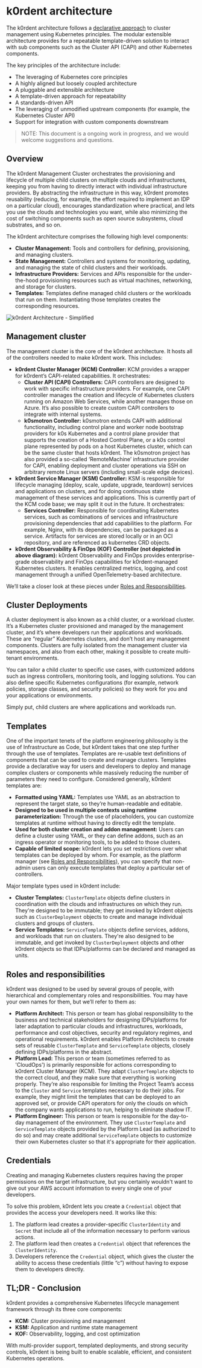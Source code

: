 # k0rdent architecture

The k0rdent architecture follows a [declarative approach](../reference/glossary.md#declarative-approach) to cluster management using Kubernetes principles. The modular extensible architecture provides for a repeatable template-driven solution to interact with sub components such as the Cluster API (CAPI) and other Kubernetes components.

The key principles of the architecture include:

* The leveraging of Kubernetes core principles
* A highly aligned but loosely coupled architecture
* A pluggable and extensible architecture
* A template-driven approach for repeatability
* A standards-driven API
* The leveraging of unmodified upstream components (for example, the Kubernetes Cluster API)
* Support for integration with custom components downstream

> NOTE:
> This document is a ongoing work in progress, and we would welcome suggestions and questions. 

## Overview

The k0rdent Management Cluster orchestrates the provisioning and lifecycle of multiple child clusters on multiple clouds and infrastructures, keeping you from having to directly interact with individual infrastructure providers. By abstracting the infrastructure in this way, k0rdent promotes reusability (reducing, for example, the effort required to implement an IDP on a particular cloud), encourages standardization where practical, and lets you use the clouds and technologies you want, while also minimizing the cost of switching components such as open source subsystems, cloud substrates, and so on.

The k0rdent architecture comprises the following high level components:

* **Cluster Management:** Tools and controllers for defining, provisioning, and managing clusters.
* **State Management:** Controllers and systems for monitoring, updating, and managing the state of child clusters and their workloads.
* **Infrastructure Providers:** Services and APIs responsible for the under-the-hood provisioning resources such as virtual machines, networking, and storage for clusters.
* **Templates:** Templates define managed child clusters or the workloads that run on them. Instantiating those templates creates the corresponding resources.

![k0rdent Architecture - Simplified](../assets/k0rdent-highlevel-architecure-overview.svg)

## Management cluster

The management cluster is the core of the k0rdent architecture. It hosts all of the controllers needed to make k0rdent work. This includes:

* **k0rdent Cluster Manager (KCM) Controller:**  KCM provides a wrapper for k0rdent’s CAPI-related capabilities. It orchestrates:
    * **Cluster API (CAPI) Controllers:** CAPI controllers are designed to work with specific infrastructure providers. For example, one CAPI controller manages the creation and lifecycle of Kubernetes clusters running on Amazon Web Services, while another manages those on Azure. It’s also possible to create custom CAPI controllers to integrate with internal systems.
    * **k0smotron Controller:** k0smotron extends CAPI with additional functionality, including control plane and worker node bootstrap providers for k0s Kubernetes and a control plane provider that supports the creation of a Hosted Control Plane, or a k0s control plane represented by pods on a host Kubernetes cluster, which can be the same cluster that hosts k0rdent. The k0smotron project has also provided a so-called ‘RemoteMachine’ infrastructure provider for CAPI, enabling deployment and cluster operations via SSH on arbitrary remote Linux servers (including small-scale edge devices).
* **k0rdent Service Manager (KSM) Controller:** KSM is responsible for lifecycle managing (deploy, scale, update, upgrade, teardown) services and applications on clusters, and for doing continuous state management of these services and applications. This is currently part of the KCM code base; we may split it out in the future. It orchestrates:
    * **Services Controller:** Responsible for coordinating Kubernetes services, such as combinations of services and infrastructure provisioning dependencies that add capabilities to the platform. For example, Nginx, with its dependencies, can be packaged as a service. Artifacts for services are stored locally or in an OCI repository, and are referenced as kubernetes CRD objects.
* **k0rdent Observability & FinOps (KOF) Controller (not depicted in above diagram):** k0rdent Observability and FinOps provides enterprise-grade observability and FinOps capabilities for k0rdent-managed Kubernetes clusters. It enables centralized metrics, logging, and cost management through a unified OpenTelemetry-based architecture.

We’ll take a closer look at these pieces under [Roles and Responsibilities](#roles-and-responsibilities).

## Cluster Deployments

A cluster deployment is also known as a child cluster, or a workload cluster. It’s a Kubernetes cluster provisioned and managed by the management cluster, and it’s where developers run their applications and workloads. These are “regular” Kubernetes clusters, and don’t host any management components. Clusters are fully isolated from the management cluster via namespaces, and also from each other, making it possible to create multi-tenant environments. 

You can tailor a child cluster to specific use cases, with customized addons such as ingress controllers, monitoring tools, and logging solutions. You can also define specific Kubernetes configurations (for example, network policies, storage classes, and security policies) so they work for you and your applications or environments.

Simply put, child clusters are where applications and workloads run.

## Templates

One of the important tenets of the platform engineering philosophy is the use of Infrastructure as Code, but k0rdent takes that one step further through the use of templates. Templates are re-usable text definitions of components that can be used to create and manage clusters. Templates provide a declarative way for users and developers to deploy and manage complex clusters or components while massively reducing the number of parameters they need to configure. Considered generally, k0rdent templates are:

* **Formatted using YAML:** Templates use YAML as an abstraction to represent the target state, so they’re human-readable and editable.
* **Designed to be used in multiple contexts using runtime parameterization:** Through the use of placeholders, you can customize templates at runtime without having to directly edit the template.
* **Used for both cluster creation and addon management:** Users can define a cluster using YAML, or they can define addons, such as an ingress operator or monitoring tools, to be added to those clusters.
* **Capable of limited scope:** k0rdent lets you set restrictions over what templates can be deployed by whom. For example, as the platform manager (see [Roles and Responsibilities](#roles-and-responsibilities)), you can specify that non-admin users can only execute templates that deploy a particular set of controllers.

Major template types used in k0rdent include:

* **Cluster Templates:** `ClusterTemplate` objects define clusters in coordination with the clouds and infrastructures on which they run. They're designed to be immutable; they get invoked by k0rdent objects such as `ClusterDeployment` objects to create and manage individual clusters and groups of clusters.
* **Service Templates:** `ServiceTemplate` objects define services, addons, and workloads that run on clusters. They're also designed to be immutable, and get invoked by `ClusterDeployment` objects and other k0rdent objects so that IDPs/platforms can be declared and managed as units. 

## Roles and responsibilities

k0rdent was designed to be used by several groups of people, with hierarchical and complementary roles and responsibilities. You may have your own names for them, but we’ll refer to them as:

* **Platform Architect:** This person or team has global responsibility to the business and technical stakeholders for designing IDPs/platforms for later adaptation to particular clouds and infrastructures, workloads, performance and cost objectives, security and regulatory regimes, and operational requirements. k0rdent enables Platform Architects to create sets of reusable `ClusterTemplate` and `ServiceTemplate` objects, closely defining IDPs/platforms in the abstract.
* **Platform Lead:** This person or team (sometimes referred to as 'CloudOps') is primarily responsible for actions corresponding to k0rdent Cluster Manager (KCM). They adapt `ClusterTemplate` objects to the correct cloud, and they make sure that everything is working properly. They’re also responsible for limiting the Project Team’s access to the `Cluster` and `Service` templates necessary to do their jobs. For example, they might limit the templates that can be deployed to an approved set, or provide CAPI operators for only the clouds on which the company wants applications to run, helping to eliminate shadow IT. 
* **Platform Engineer:** This person or team is responsible for the day-to-day management of the environment. They use `ClusterTemplate` and `ServiceTemplate` objects provided by the Platform Lead (as authorized to do so) and may create additional `ServiceTemplate` objects to customize their own Kubernetes cluster so that it's appropriate for their application.

## Credentials

Creating and managing Kubernetes clusters requires having the proper permissions on the target infrastructure, but you certainly wouldn't want to give out your AWS account information to every single one of your developers.

To solve this problem, k0rdent lets you create a `Credential` object that provides the access your developers need. It works like this:

1. The platform lead creates a provider-specific `ClusterIdentity` and `Secret` that include all of the information necessary to perform various actions.
2. The platform lead then creates a `Credential` object that references the `ClusterIdentity`.
3. Developers reference the `Credential` object, which gives the cluster the ability to access these credentials (little “c”) without having to expose them to developers directly.

## TL;DR - Conclusion

k0rdent provides a comprehensive Kubernetes lifecycle management framework through its three core components:

* **KCM:** Cluster provisioning and management
* **KSM:** Application and runtime state management
* **KOF:** Observability, logging, and cost optimization

With multi-provider support, templated deployments, and strong security controls, k0rdent is being built to enable scalable, efficient, and consistent Kubernetes operations.
